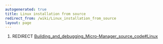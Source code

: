 ```yaml
---
autogenerated: true
title: Linux installation from source
redirect_from: /wiki/Linux_installation_from_source
layout: page
---
```


1.  REDIRECT
    [Building\_and\_debugging\_Micro-Manager\_source\_code\#Linux](Building_and_debugging_Micro-Manager_source_code#linux)
